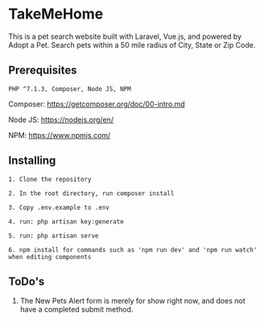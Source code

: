 # TakeMeHome
This is a pet search website built with Laravel, Vue.js, and powered by Adopt a Pet. Search pets within a 50 mile radius of City, State or Zip Code.

## Prerequisites
```
PHP ^7.1.3, Composer, Node JS, NPM
```

Composer: https://getcomposer.org/doc/00-intro.md

Node JS: https://nodejs.org/en/

NPM: https://www.npmjs.com/

## Installing

```
1. Clone the repository
```
```
2. In the root directory, run composer install
```
```
3. Copy .env.example to .env
```
```
4. run: php artisan key:generate
```
```
5. run: php artisan serve
```
```
6. npm install for commands such as 'npm run dev' and 'npm run watch' when editing components
```

## ToDo's
1) The New Pets Alert form is merely for show right now, and does not have a completed submit method.
 
